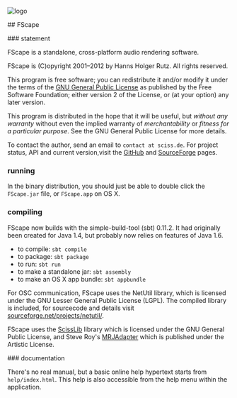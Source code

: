 ![logo](http://sciss.de/fscape/application.png)

## FScape

### statement

FScape is a standalone, cross-platform audio rendering software.

FScape is (C)opyright 2001&ndash;2012 by Hanns Holger Rutz. All rights reserved.

This program is free software; you can redistribute it and/or modify it under the terms of the [GNU General Public License](http://github.com/Sciss/FScape/blob/master/licenses/FScape-License.txt) as published by the Free Software Foundation; either version 2 of the License, or (at your option) any later version.

This program is distributed in the hope that it will be useful, but _without any warranty_ without even the implied warranty of _merchantability_ or _fitness for a particular purpose_. See the GNU General Public License for more details.

To contact the author, send an email to `contact at sciss.de`. For project status, API and current version,visit the [GitHub](http://github.com/Sciss/FScape) and [SourceForge](http://sourceforge.net/projects/fscape/) pages.

### running

In the binary distribution, you should just be able to double click the `FScape.jar` file, or `FScape.app` on OS X.

### compiling

FScape now builds with the simple-build-tool (sbt) 0.11.2. It had originally been created for Java 1.4, but probably now relies on features of Java 1.6.

 - to compile: `sbt compile`
 - to package: `sbt package`
 - to run: `sbt run`
 - to make a standalone jar: `sbt assembly`
 - to make an OS X app bundle: `sbt appbundle`

For OSC communication, FScape uses the NetUtil library, which is licensed under the GNU Lesser General Public License (LGPL). The compiled library is included, for sourcecode and details visit [sourceforge.net/projects/netutil/](http://sourceforge.net/projects/netutil/).

FScape uses the [ScissLib](https://github.com/Sciss/ScissLib) library which is licensed under the GNU General Public License, and Steve Roy's [MRJAdapter](http://homepage.mac.com/sroy/mrjadapter/) which is published under the Artistic License.

### documentation

There's no real manual, but a basic online help hypertext starts from `help/index.html`. This help is also accessible from the help menu within the application.

